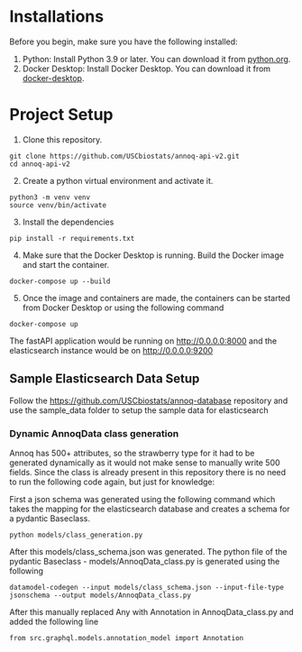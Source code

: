 # Installations 
Before you begin, make sure you have the following installed:
1. Python: Install Python 3.9 or later. You can download it from [python.org](https://www.python.org/downloads/). 
2. Docker Desktop: Install Docker Desktop. You can download it from [docker-desktop](https://www.docker.com/products/docker-desktop/).

# Project Setup
1. Clone this repository.
```
git clone https://github.com/USCbiostats/annoq-api-v2.git
cd annoq-api-v2
```
2. Create a python virtual environment and activate it.
```
python3 -m venv venv
source venv/bin/activate
```
3. Install the dependencies
```
pip install -r requirements.txt
```
4. Make sure that the Docker Desktop is running. Build the Docker image and start the container.
```
docker-compose up --build
```
5. Once the image and containers are made, the containers can be started from Docker Desktop or using the following command 
```
docker-compose up
```
The fastAPI application would be running on http://0.0.0.0:8000 and the elasticsearch instance would be on http://0.0.0.0:9200

## Sample Elasticsearch Data Setup
Follow the https://github.com/USCbiostats/annoq-database repository and use the sample_data folder to setup the sample data for elasticsearch


### Dynamic AnnoqData class generation
Annoq has 500+ attributes, so the strawberry type for it had to be generated dynamically as it would not make sense to manually write 500 fields. Since the class is already present in this repository there is no need to run the following code again, but just for knowledge: 

First a json schema was generated using the following command which takes the mapping for the elasticsearch database and creates a schema for a pydantic Baseclass. 
```
python models/class_generation.py
```
After this models/class_schema.json was generated. The python file of the pydantic Baseclass - models/AnnoqData_class.py is generated using the following
```
datamodel-codegen --input models/class_schema.json --input-file-type jsonschema --output models/AnnoqData_class.py
```
After this manually replaced Any with Annotation in AnnoqData_class.py and added the following line 
```
from src.graphql.models.annotation_model import Annotation
```